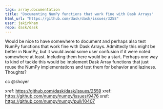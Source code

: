 ```yaml
---
tags: array,documentation
title: "Documenting NumPy functions that work fine with Dask Arrays"
html_url: "https://github.com/dask/dask/issues/3258"
user: jakirkham
repo: dask/dask
---
```


Would be nice to have somewhere to document and perhaps also test NumPy functions that work fine with Dask Arrays. Admittedly this might be better in NumPy, but it would avoid some user confusion if it were noted somewhere at least. Including them here would be a start. Perhaps one way to kind of tackle this would be implement Dask Array functions that just reuse the NumPy implementations and test them for behavior and laziness. Thoughts?

cc @shoyer

xref: https://github.com/dask/dask/issues/2559
xref: https://github.com/numpy/numpy/issues/9476
xref: https://github.com/numpy/numpy/pull/10407